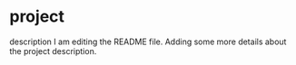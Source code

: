 # project
description
I am editing the README file. Adding some more details about the project description.
